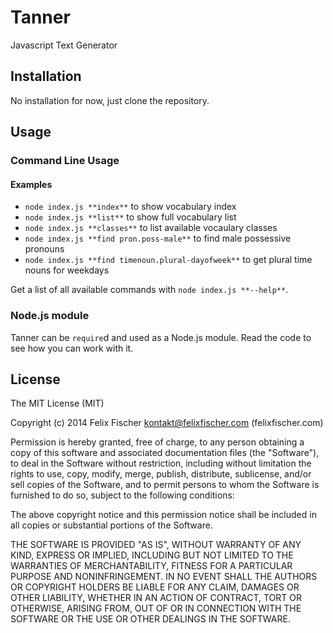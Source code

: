 # Tanner

Javascript Text Generator

## Installation

No installation for now, just clone the repository.

## Usage

### Command Line Usage

#### Examples

- `node index.js **index**` to show vocabulary index
- `node index.js **list**` to show full vocabulary list
- `node index.js **classes**` to list available vocaulary classes
- `node index.js **find pron.poss-male**` to find male possessive pronouns
- `node index.js **find timenoun.plural-dayofweek**` to get plural time nouns
  for weekdays

Get a list of all available commands with `node index.js **--help**`.

### Node.js module

Tanner can be `require`d and used as a Node.js module. Read the code to see how
you can work with it.

## License

The MIT License (MIT)

Copyright (c) 2014 Felix Fischer <kontakt@felixfischer.com> (felixfischer.com)

Permission is hereby granted, free of charge, to any person obtaining a copy
of this software and associated documentation files (the "Software"), to deal
in the Software without restriction, including without limitation the rights
to use, copy, modify, merge, publish, distribute, sublicense, and/or sell
copies of the Software, and to permit persons to whom the Software is
furnished to do so, subject to the following conditions:

The above copyright notice and this permission notice shall be included in
all copies or substantial portions of the Software.

THE SOFTWARE IS PROVIDED "AS IS", WITHOUT WARRANTY OF ANY KIND, EXPRESS OR
IMPLIED, INCLUDING BUT NOT LIMITED TO THE WARRANTIES OF MERCHANTABILITY,
FITNESS FOR A PARTICULAR PURPOSE AND NONINFRINGEMENT. IN NO EVENT SHALL THE
AUTHORS OR COPYRIGHT HOLDERS BE LIABLE FOR ANY CLAIM, DAMAGES OR OTHER
LIABILITY, WHETHER IN AN ACTION OF CONTRACT, TORT OR OTHERWISE, ARISING FROM,
OUT OF OR IN CONNECTION WITH THE SOFTWARE OR THE USE OR OTHER DEALINGS IN
THE SOFTWARE.
